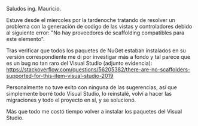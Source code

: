 Saludos ing. Mauricio.

Estuve desde el miercoles por la tardenoche tratando de resolver un problema con la generación de codigo de las vistas y controladores debido al siguiente error: "No hay proveedores de scaffolding compatibles para este elemento".

Tras verificar que todos los paquetes de NuGet estaban instalados en su versión correspondiente me di por investigar más a fondo y tal parece que es un bug no tan raro del Visual Studio (adjunto evidencia): https://stackoverflow.com/questions/56205382/there-are-no-scaffolders-supported-for-this-item-visual-studio-2019

Personalmente no tuve exito con ninguna de las sugerencias, así que simplemente borré todo Visual Studio, lo reinstalé, volví a hacer las migraciones y todo el proyecto en sí, y se solucionó.

Más que todo me costó tiempo volver a instalar los paquetes del Visual Studio.
